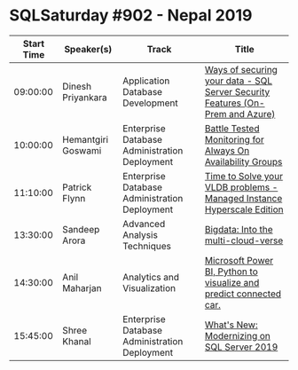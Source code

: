 # SQLSaturday #902 - Nepal 2019
Start Time|Speaker(s)|Track|Title
---|---|---|---
09:00:00|Dinesh Priyankara|Application  Database Development|[Ways of securing your data - SQL Server Security Features (On-Prem and Azure)](100137.md)
10:00:00|Hemantgiri Goswami|Enterprise Database Administration  Deployment|[Battle Tested Monitoring for Always On Availability Groups](95535.md)
11:10:00|Patrick Flynn|Enterprise Database Administration  Deployment|[Time to Solve your VLDB problems - Managed Instance Hyperscale Edition](94563.md)
13:30:00|Sandeep Arora|Advanced Analysis Techniques|[Bigdata: Into the multi-cloud-verse](95978.md)
14:30:00|Anil Maharjan|Analytics and Visualization|[Microsoft Power BI, Python to visualize and predict connected car.](99104.md)
15:45:00|Shree Khanal|Enterprise Database Administration  Deployment|[What's New: Modernizing on SQL Server 2019](100161.md)
